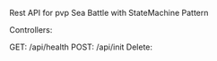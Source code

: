Rest API for pvp Sea Battle with StateMachine Pattern

Controllers: 

GET: /api/health
POST: /api/init
Delete:
